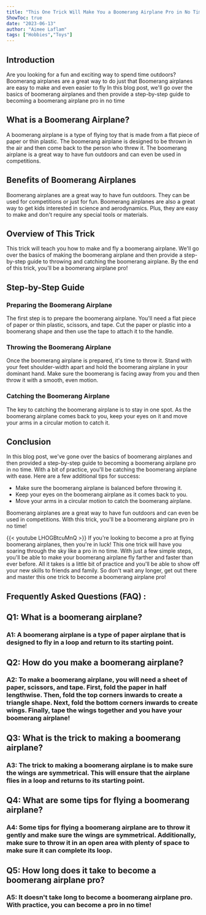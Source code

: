 ```yaml
---
title: "This One Trick Will Make You a Boomerang Airplane Pro in No Time!"
ShowToc: true 
date: "2023-06-13"
author: "Aimee Laflam" 
tags: ["Hobbies","Toys"]
---
```

## Introduction 

Are you looking for a fun and exciting way to spend time outdoors? Boomerang airplanes are a great way to do just that Boomerang airplanes are easy to make and even easier to fly In this blog post, we'll go over the basics of boomerang airplanes and then provide a step-by-step guide to becoming a boomerang airplane pro in no time 

## What is a Boomerang Airplane? 

A boomerang airplane is a type of flying toy that is made from a flat piece of paper or thin plastic. The boomerang airplane is designed to be thrown in the air and then come back to the person who threw it. The boomerang airplane is a great way to have fun outdoors and can even be used in competitions. 

## Benefits of Boomerang Airplanes 

Boomerang airplanes are a great way to have fun outdoors. They can be used for competitions or just for fun. Boomerang airplanes are also a great way to get kids interested in science and aerodynamics. Plus, they are easy to make and don't require any special tools or materials. 

## Overview of This Trick 

This trick will teach you how to make and fly a boomerang airplane. We'll go over the basics of making the boomerang airplane and then provide a step-by-step guide to throwing and catching the boomerang airplane. By the end of this trick, you'll be a boomerang airplane pro! 

## Step-by-Step Guide 

### Preparing the Boomerang Airplane 

The first step is to prepare the boomerang airplane. You'll need a flat piece of paper or thin plastic, scissors, and tape. Cut the paper or plastic into a boomerang shape and then use the tape to attach it to the handle. 

### Throwing the Boomerang Airplane 

Once the boomerang airplane is prepared, it's time to throw it. Stand with your feet shoulder-width apart and hold the boomerang airplane in your dominant hand. Make sure the boomerang is facing away from you and then throw it with a smooth, even motion. 

### Catching the Boomerang Airplane 

The key to catching the boomerang airplane is to stay in one spot. As the boomerang airplane comes back to you, keep your eyes on it and move your arms in a circular motion to catch it. 

## Conclusion 

In this blog post, we've gone over the basics of boomerang airplanes and then provided a step-by-step guide to becoming a boomerang airplane pro in no time. With a bit of practice, you'll be catching the boomerang airplane with ease. Here are a few additional tips for success: 

* Make sure the boomerang airplane is balanced before throwing it. 
* Keep your eyes on the boomerang airplane as it comes back to you. 
* Move your arms in a circular motion to catch the boomerang airplane. 

Boomerang airplanes are a great way to have fun outdoors and can even be used in competitions. With this trick, you'll be a boomerang airplane pro in no time!

{{< youtube LHOGBtcuMnQ >}} 
If you're looking to become a pro at flying boomerang airplanes, then you're in luck! This one trick will have you soaring through the sky like a pro in no time. With just a few simple steps, you'll be able to make your boomerang airplane fly farther and faster than ever before. All it takes is a little bit of practice and you'll be able to show off your new skills to friends and family. So don't wait any longer, get out there and master this one trick to become a boomerang airplane pro!

## Frequently Asked Questions (FAQ) :
<h2>Q1: What is a boomerang airplane?</h2>

<h3>A1: A boomerang airplane is a type of paper airplane that is designed to fly in a loop and return to its starting point.</h3>

<h2>Q2: How do you make a boomerang airplane?</h2>

<h3>A2: To make a boomerang airplane, you will need a sheet of paper, scissors, and tape. First, fold the paper in half lengthwise. Then, fold the top corners inwards to create a triangle shape. Next, fold the bottom corners inwards to create wings. Finally, tape the wings together and you have your boomerang airplane!</h3>

<h2>Q3: What is the trick to making a boomerang airplane?</h2>

<h3>A3: The trick to making a boomerang airplane is to make sure the wings are symmetrical. This will ensure that the airplane flies in a loop and returns to its starting point.</h3>

<h2>Q4: What are some tips for flying a boomerang airplane?</h2>

<h3>A4: Some tips for flying a boomerang airplane are to throw it gently and make sure the wings are symmetrical. Additionally, make sure to throw it in an open area with plenty of space to make sure it can complete its loop.</h3>

<h2>Q5: How long does it take to become a boomerang airplane pro?</h2>

<h3>A5: It doesn't take long to become a boomerang airplane pro. With practice, you can become a pro in no time!</h3>



